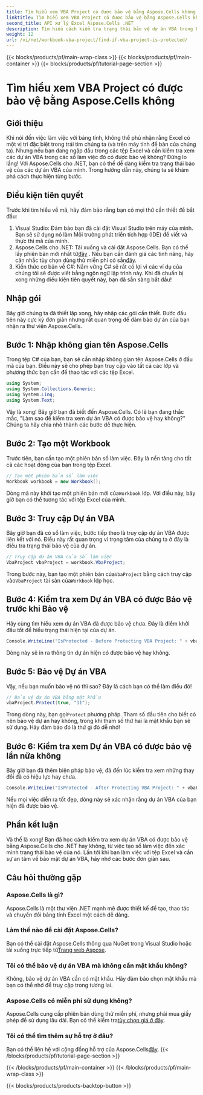 ```yaml
---
title: Tìm hiểu xem VBA Project có được bảo vệ bằng Aspose.Cells không
linktitle: Tìm hiểu xem VBA Project có được bảo vệ bằng Aspose.Cells không
second_title: API xử lý Excel Aspose.Cells .NET
description: Tìm hiểu cách kiểm tra trạng thái bảo vệ dự án VBA trong Excel bằng Aspose.Cells cho .NET, từ khi tạo đến khi xác minh. Hướng dẫn dễ dàng với các ví dụ về mã.
weight: 12
url: /vi/net/workbook-vba-project/find-if-vba-project-is-protected/
---
```


{{< blocks/products/pf/main-wrap-class >}}
{{< blocks/products/pf/main-container >}}
{{< blocks/products/pf/tutorial-page-section >}}

# Tìm hiểu xem VBA Project có được bảo vệ bằng Aspose.Cells không

## Giới thiệu
Khi nói đến việc làm việc với bảng tính, không thể phủ nhận rằng Excel có một vị trí đặc biệt trong trái tim chúng ta (và trên máy tính để bàn của chúng ta). Nhưng nếu bạn đang ngập đầu trong các tệp Excel và cần kiểm tra xem các dự án VBA trong các sổ làm việc đó có được bảo vệ không? Đừng lo lắng! Với Aspose.Cells cho .NET, bạn có thể dễ dàng kiểm tra trạng thái bảo vệ của các dự án VBA của mình. Trong hướng dẫn này, chúng ta sẽ khám phá cách thực hiện từng bước.
## Điều kiện tiên quyết
Trước khi tìm hiểu về mã, hãy đảm bảo rằng bạn có mọi thứ cần thiết để bắt đầu:
1. Visual Studio: Đảm bảo bạn đã cài đặt Visual Studio trên máy của mình. Bạn sẽ sử dụng nó làm Môi trường phát triển tích hợp (IDE) để viết và thực thi mã của mình.
2.  Aspose.Cells cho .NET: Tải xuống và cài đặt Aspose.Cells. Bạn có thể lấy phiên bản mới nhất từ[đây](https://releases.aspose.com/cells/net/) . Nếu bạn cần đánh giá các tính năng, hãy cân nhắc tùy chọn dùng thử miễn phí có sẵn[đây](https://releases.aspose.com/).
3. Kiến thức cơ bản về C#: Nắm vững C# sẽ rất có lợi vì các ví dụ của chúng tôi sẽ được viết bằng ngôn ngữ lập trình này.
Khi đã chuẩn bị xong những điều kiện tiên quyết này, bạn đã sẵn sàng bắt đầu!
## Nhập gói
Bây giờ chúng ta đã thiết lập xong, hãy nhập các gói cần thiết. Bước đầu tiên này cực kỳ đơn giản nhưng rất quan trọng để đảm bảo dự án của bạn nhận ra thư viện Aspose.Cells.
## Bước 1: Nhập không gian tên Aspose.Cells
Trong tệp C# của bạn, bạn sẽ cần nhập không gian tên Aspose.Cells ở đầu mã của bạn. Điều này sẽ cho phép bạn truy cập vào tất cả các lớp và phương thức bạn cần để thao tác với các tệp Excel.
```csharp
using System;
using System.Collections.Generic;
using System.Linq;
using System.Text;
```
Vậy là xong! Bây giờ bạn đã biết đến Aspose.Cells.
Có lẽ bạn đang thắc mắc, "Làm sao để kiểm tra xem dự án VBA có được bảo vệ hay không?" Chúng ta hãy chia nhỏ thành các bước dễ thực hiện.
## Bước 2: Tạo một Workbook
Trước tiên, bạn cần tạo một phiên bản sổ làm việc. Đây là nền tảng cho tất cả các hoạt động của bạn trong tệp Excel.
```csharp
// Tạo một phiên bản sổ làm việc
Workbook workbook = new Workbook();
```
 Dòng mã này khởi tạo một phiên bản mới của`Workbook` lớp. Với điều này, bây giờ bạn có thể tương tác với tệp Excel của mình.
## Bước 3: Truy cập Dự án VBA
Bây giờ bạn đã có sổ làm việc, bước tiếp theo là truy cập dự án VBA được liên kết với nó. Điều này rất quan trọng vì trọng tâm của chúng ta ở đây là điều tra trạng thái bảo vệ của dự án.
```csharp
// Truy cập dự án VBA của sổ làm việc
VbaProject vbaProject = workbook.VbaProject;
```
 Trong bước này, bạn tạo một phiên bản của`VbaProject` bằng cách truy cập vào`VbaProject` tài sản của`Workbook` lớp học.
## Bước 4: Kiểm tra xem Dự án VBA có được Bảo vệ trước khi Bảo vệ
Hãy cùng tìm hiểu xem dự án VBA đã được bảo vệ chưa. Đây là điểm khởi đầu tốt để hiểu trạng thái hiện tại của dự án. 
```csharp
Console.WriteLine("IsProtected - Before Protecting VBA Project: " + vbaProject.IsProtected);
```
Dòng này sẽ in ra thông tin dự án hiện có được bảo vệ hay không. 
## Bước 5: Bảo vệ Dự án VBA
Vậy, nếu bạn muốn bảo vệ nó thì sao? Đây là cách bạn có thể làm điều đó! 
```csharp
// Bảo vệ dự án VBA bằng mật khẩu
vbaProject.Protect(true, "11");
```
 Trong dòng này, bạn gọi`Protect` phương pháp. Tham số đầu tiên cho biết có nên bảo vệ dự án hay không, trong khi tham số thứ hai là mật khẩu bạn sẽ sử dụng. Hãy đảm bảo đó là thứ gì đó dễ nhớ!
## Bước 6: Kiểm tra xem Dự án VBA có được bảo vệ lần nữa không
Bây giờ bạn đã thêm biện pháp bảo vệ, đã đến lúc kiểm tra xem những thay đổi đã có hiệu lực hay chưa. 
```csharp
Console.WriteLine("IsProtected - After Protecting VBA Project: " + vbaProject.IsProtected);
```
Nếu mọi việc diễn ra tốt đẹp, dòng này sẽ xác nhận rằng dự án VBA của bạn hiện đã được bảo vệ.
## Phần kết luận
Và thế là xong! Bạn đã học cách kiểm tra xem dự án VBA có được bảo vệ bằng Aspose.Cells cho .NET hay không, từ việc tạo sổ làm việc đến xác minh trạng thái bảo vệ của nó. Lần tới khi bạn làm việc với tệp Excel và cần sự an tâm về bảo mật dự án VBA, hãy nhớ các bước đơn giản sau. 
## Câu hỏi thường gặp
### Aspose.Cells là gì?  
Aspose.Cells là một thư viện .NET mạnh mẽ được thiết kế để tạo, thao tác và chuyển đổi bảng tính Excel một cách dễ dàng.
### Làm thế nào để cài đặt Aspose.Cells?  
 Bạn có thể cài đặt Aspose.Cells thông qua NuGet trong Visual Studio hoặc tải xuống trực tiếp từ[Trang web Aspose](https://releases.aspose.com/cells/net/).
### Tôi có thể bảo vệ dự án VBA mà không cần mật khẩu không?  
Không, bảo vệ dự án VBA cần có mật khẩu. Hãy đảm bảo chọn mật khẩu mà bạn có thể nhớ để truy cập trong tương lai.
### Aspose.Cells có miễn phí sử dụng không?  
 Aspose.Cells cung cấp phiên bản dùng thử miễn phí, nhưng phải mua giấy phép để sử dụng lâu dài. Bạn có thể kiểm tra[tùy chọn giá ở đây](https://purchase.aspose.com/buy).
### Tôi có thể tìm thêm sự hỗ trợ ở đâu?  
 Bạn có thể liên hệ với cộng đồng hỗ trợ của Aspose.Cells[đây](https://forum.aspose.com/c/cells/9).
{{< /blocks/products/pf/tutorial-page-section >}}

{{< /blocks/products/pf/main-container >}}
{{< /blocks/products/pf/main-wrap-class >}}

{{< blocks/products/products-backtop-button >}}
